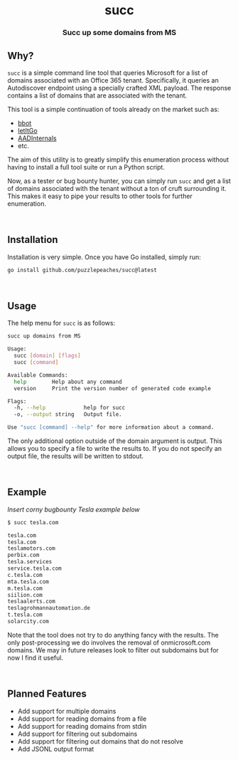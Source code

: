 
<h1 align="center">succ</h1>

<h3 align="center">Succ up some domains from MS</h3>

## Why? 

`succ` is a simple command line tool that queries Microsoft for a list of domains associated with an Office 365 tenant. Specifically, it queries an Autodiscover endpoint using a specially crafted XML payload. The response contains a list of domains that are associated with the tenant.

This tool is a simple continuation of tools already on the market such as:

* [bbot](https://blog.blacklanternsecurity.com/p/bbot)
* [letItGo](https://github.com/SecurityRiskAdvisors/letItGo)
* [AADInternals](https://github.com/Gerenios/AADInternals)
* etc.

The aim of this utility is to greatly simplify this enumeration process without having to install a full tool suite or run a Python script. 

Now, as a tester or bug bounty hunter, you can simply run `succ` and get a list of domains associated with the tenant without a ton of cruft surrounding it. This makes it easy to pipe your results to other tools for further enumeration.

<br>

## Installation

Installation is very simple. Once you have Go installed, simply run:

```bash
go install github.com/puzzlepeaches/succ@latest
```

<br>

## Usage

The help menu for `succ` is as follows:

```bash
succ up domains from MS

Usage:
  succ [domain] [flags]
  succ [command]

Available Commands:
  help        Help about any command
  version     Print the version number of generated code example

Flags:
  -h, --help            help for succ
  -o, --output string   Output file.

Use "succ [command] --help" for more information about a command.
```

The only additional option outside of the domain argument is output. This allows you to specify a file to write the results to. If you do not specify an output file, the results will be written to stdout.


<br>

## Example

_Insert corny bugbounty Tesla example below_

```bash
$ succ tesla.com

tesla.com
tesla.com
teslamotors.com
perbix.com
tesla.services
service.tesla.com
c.tesla.com
mta.tesla.com
m.tesla.com
siilion.com
teslaalerts.com
teslagrohmannautomation.de
t.tesla.com
solarcity.com
```

Note that the tool does not try to do anything fancy with the results. The only post-processing we do involves the removal of onmicrosoft.com domains. We may in future releases look to filter out subdomains but for now I find it useful. 

<br>

## Planned Features

* Add support for multiple domains
* Add support for reading domains from a file
* Add support for reading domains from stdin
* Add support for filtering out subdomains
* Add support for filtering out domains that do not resolve
* Add JSONL output format


